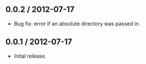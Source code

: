 0.0.2 / 2012-07-17
------------------
* Bug fix: error if an absolute directory was passed in.

0.0.1 / 2012-07-17
------------------
* Inital release.